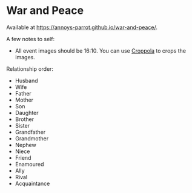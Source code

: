 # War and Peace

Available at https://annoys-parrot.github.io/war-and-peace/.

A few notes to self:
- All event images should be 16:10. You can use [Croppola](https://croppola.com/) to crops the images.

Relationship order:
- Husband
- Wife
- Father
- Mother
- Son
- Daughter
- Brother
- Sister
- Grandfather
- Grandmother
- Nephew
- Niece
- Friend
- Enamoured
- Ally
- Rival
- Acquaintance
